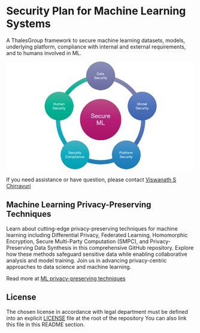 # Security Plan for Machine Learning Systems

A ThalesGroup framework to secure machine learning datasets, models, underlying platform, compliance with internal and external requirements, and to humans involved in ML.

**![image](images/ml.png)**

If you need assistance or have question, please contact [Viswanath S Chirravuri](https://www.linkedin.com/in/chviswanath/)

## Machine Learning Privacy-Preserving Techniques
Learn about cutting-edge privacy-preserving techniques for machine learning including Differential Privacy, Federated Learning, Homomorphic Encryption, Secure Multi-Party Computation (SMPC), and Privacy-Preserving Data Synthesis in this comprehensive GitHub repository. Explore how these methods safeguard sensitive data while enabling collaborative analysis and model training. Join us in advancing privacy-centric approaches to data science and machine learning.

Read more at [ML privacy-preserving techniques](ml-privacy-techniques.md)

## License

The chosen license in accordance with legal department must be defined into an explicit [LICENSE](https://github.com/ThalesGroup/template-project/blob/master/LICENSE) file at the root of the repository
You can also link this file in this README section.
